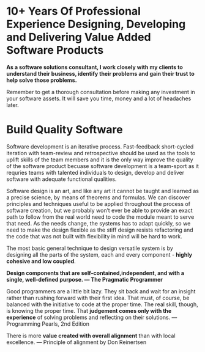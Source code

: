 # **10+ Years Of Professional Experience Designing, Developing and Delivering Value Added Software Products**

**As a software solutions consultant, I work closely with my clients to understand their business, identify their problems and gain their trust to help solve those problems.**

Remember to get a thorough consultation before making any investment in your software assets. It will save you time, money and a lot of headaches later.


# Build Quality Software
Software development is an iterative process. Fast-feedback short-cycled iteration with team-review and retrospective should be used as the tools to uplift skills of the team members and it is the only way improve the quality of the software product becuase software development is a team-sport as it requries teams with talented individuals to design, develop and deliver software with adequate functional qualities.

Software design is an art, and like any art it cannot be taught and learned as a precise science, by means of theorems and formulas. We can discover principles and techniques useful to be applied throughout the process of software creation, but we probably won’t ever be able to provide an exact path to follow from the real world need to code the module meant to serve that need. As the needs change, the systems has to adapt quickly, so we need to make the design flexible as the stiff design resists refactoring and the code that was not built with flexibility in mind will be hard to work.

The most basic general technique to design versatile system is by designing all the parts of the system, each and every component - **highly cohesive and low coupled**. 

**Design components that are self-contained,independent, and with a single, well-defined purpose. — The Pragmatic Programmer**

Good programmers are a little bit lazy. They sit back and wait for an insight rather than rushing forward with their first idea. That must, of course, be balanced with the initiative to code at the proper time. The real skill, though, is knowing the proper time. That **judgement comes only with the experience** of solving problems and reflecting on their solutions. — Programming Pearls, 2nd Edition

There is more **value created with overall alignment** than with local excellence. — Principle of alignment by Don Reinertsen
